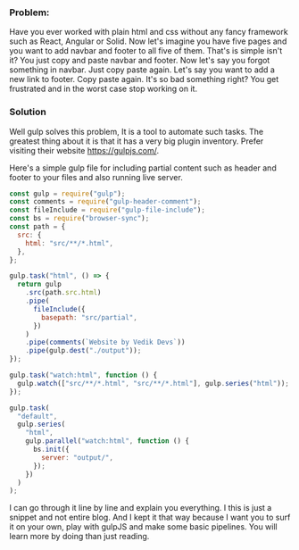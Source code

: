 ### Problem:
Have you ever worked with plain html and css without any fancy framework such as React, Angular or Solid. Now let's imagine you have five pages and you want to add navbar and footer to all five of them. That's is simple isn't it? You just copy and paste navbar and footer. Now let's say you forgot something in navbar. Just copy paste again. Let's say you want to add a new link to footer. Copy paste again. It's so bad something right? You get frustrated and in the worst case stop working on it.

### Solution
Well gulp solves this problem, It is a tool to automate such tasks. The greatest thing about it is that it has a very big plugin inventory. Prefer visiting their website https://gulpjs.com/.

Here's a simple gulp file for including partial content such as header and footer to your files and also running live server.

```javascript
const gulp = require("gulp");
const comments = require("gulp-header-comment");
const fileInclude = require("gulp-file-include");
const bs = require("browser-sync");
const path = {
  src: {
    html: "src/**/*.html",
  },
};

gulp.task("html", () => {
  return gulp
    .src(path.src.html)
    .pipe(
      fileInclude({
        basepath: "src/partial",
      })
    )
    .pipe(comments(`Website by Vedik Devs`))
    .pipe(gulp.dest("./output"));
});

gulp.task("watch:html", function () {
  gulp.watch(["src/**/*.html", "src/**/*.html"], gulp.series("html"));
});

gulp.task(
  "default",
  gulp.series(
    "html",
    gulp.parallel("watch:html", function () {
      bs.init({
        server: "output/",
      });
    })
  )
);
```

I can go through it line by line and explain you everything. I this is just a snippet and not entire blog. And I kept it that way because I want you to surf it on your own, play with gulpJS and make some basic pipelines. You will learn more by doing than just reading.
